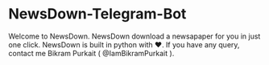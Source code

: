 # NewsDown-Telegram-Bot
Welcome to NewsDown.
NewsDown download a newsapaper for you in just one click.
NewsDown is built in python with ❤️.
If you have any query, contact me Bikram Purkait ( @IamBikramPurkait ).
